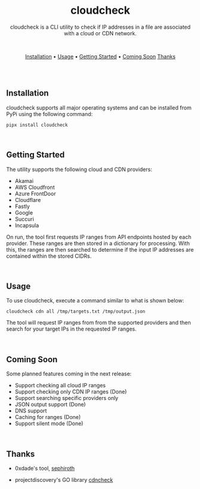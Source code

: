 <div align="center">

# cloudcheck

cloudcheck is a CLI utility to check if IP addresses in a file are associated with a cloud or CDN network.

<br>

[Installation](#installation) •
[Usage](#usage) •
[Getting Started](#getting-started) •
[Coming Soon](#coming-soon)
[Thanks](#thanks)

</div><br>

</div>
<br>

## Installation

cloudcheck supports all major operating systems and can be installed from PyPi using the following command:

```
pipx install cloudcheck
```

<br>

## Getting Started

The utility supports the following cloud and CDN providers:

- Akamai
- AWS Cloudfront
- Azure FrontDoor
- Cloudflare
- Fastly
- Google
- Succuri
- Incapsula

On run, the tool first requests IP ranges from API endpoints hosted by each provider. These ranges are then stored in a dictionary for processing. With this, the ranges are then searched to determine if the input IP addresses are contained within the stored CIDRs.

<br>

## Usage

To use cloudcheck, execute a command similar to what is shown below:

```
cloudcheck cdn all /tmp/targets.txt /tmp/output.json
```

The tool will request IP ranges from from the supported providers and then search for your target IPs in the requested IP ranges.

<br>

## Coming Soon

Some planned features coming in the next release:

- Support checking all cloud IP ranges
- Support checking only CDN IP ranges (Done)
- Support searching specific providers only
- JSON output support (Done)
- DNS support
- Caching for ranges (Done)
- Support silent mode (Done)

<br>

## Thanks

- 0xdade's tool, [sephiroth](https://github.com/0xdade/sephiroth)

- projectdiscovery's GO library [cdncheck](https://github.com/projectdiscovery/cdncheck)
